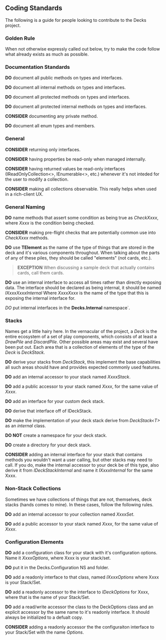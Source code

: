 ## Coding Standards ##

The following is a guide for people looking to contribute to the Decks project.

### Golden Rule ###
When not otherwise expressly called out below, try to make the code follow what already 
exists as much as possible.

### Documentation Standards ###

**DO** document all public methods on types and interfaces.

**DO** document all internal methods on types and interfaces.

**DO** document all protected methods on types and interfaces.

**DO** document all protected internal methods on types and interfaces.

**CONSIDER** documenting any private method.

**DO** document all enum types and members.

### General ###

**CONSIDER** returning only interfaces.

**CONSIDER** having properties be read-only when managed internally.

**CONSIDER** having returned values be read-only interfaces (IReadOnlyCollection<>,
IEnumerable<>, etc.) whenever it's not inteded for the user to modify a collection.

**CONSIDER** making all collections observable.   This really helps when used in a rich-client UX.

### General Naming ###

**DO** name methods that assert some condition as being true as *CheckXxxx*, where *Xxxx* is the condition
being checked.

**CONSIDER** making pre-flight checks that are potentially common use into *CheckXxxx* methods.

**DO** use **TElement** as the name of the type of things that are stored in the 
deck and it's various components throughout.  When talking about the parts of any 
of these piles, they should be called "elements" (not cards, etc.).  

>	**EXCEPTION** When discussing a sample deck that actually contains cards, call 
>   them cards.

**DO** use an internal interface to access all times rather than directly exposing data.  The interface should be declared as being
internal, it should be named *IXxxxXxxxInternal* Where *XxxxXxxx* is the name of the type 
that this is exposing the internal interface for. 

*DO* put internal interfaces in the **Decks.Internal** namespace`.

### Stacks ###

Names get a little hairy here.  In the vernacular of the project, a *Deck* is the entire ecosystem
of a set of play components, which consists of at least a *DrawPile* and *DiscardPile*.  Other possible 
areas may exist and several have been put out.  Each area that is a collection of elements of the type of
the *Deck* is  *DeckStack*.

**DO** derive your stacks from *DeckStack*, this implement the base capabilities all such areas should have
and provides expected commonly used features.

**DO** add an internal accessor to your stack named *XxxxStack*.

**DO** add a public accessor to your stack named *Xxxx*, for the same value of *Xxxx*.

**DO** add an interface for your custom deck stack.

**DO** derive that interface off of IDeckStack<T>.

**DO** make the implementation of your deck stack derive from *DeckStack&lt;T&gt;* as an *internal* class.

**DO NOT** create a namespace for your deck stack.

**DO** create a directory for your deck stack.

**CONSIDER** adding an internal interface for your stack that contains methods you wouldn't want a user calling, but other stacks may need to call.  If you do, make the internal accessor to your deck be of this type, also derive it from *IDeckStackInternal* and name it *IXxxxInternal* for the same Xxxx.

### Non-Stack Collections ###

Sometimes we have collections of things that are not, themselves, deck stacks (hands comes to mine).
In these cases, follow the following rules.

**DO** add an internal accessor to your collection named *XxxxSet*.

**DO** add a public accessor to your stack named *Xxxx*, for the same value of *Xxxx*.

### Configuration Elements ###

**DO** add a configuration class for your stack with it's configuration options.  Name it *XxxxOptions*, where Xxxx is your stack/set.

**DO** put it in the Decks.Configuration NS and folder.

**DO** add a readonly interface to that class, named *IXxxxOptions* where Xxxx is your Stack/Set.

**DO** add a readonly accessor to the interface to *IDeckOptions* for Xxxx, where that is the name of your Stack/Set.

**DO** add a read/write accessor the class to the DeckOptions class and an explicit accessor by the same name to it's readonly interface.  It should always be initialized to a defualt copy.

**CONSIDER** adding a readonly accessor the the configuraiton interface to your Stack/Set with the name *Options*.